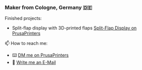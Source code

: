 ### Maker from Cologne, Germany 🇩🇪

Finished projects:
- Split-flap display with 3D-printed flaps [Split-Flap Display on PrusaPrinters](https://www.prusaprinters.org/prints/69464-split-flap-display)

📫 How to reach me:
- ⌨️ [DM me on PrusaPrinters](https://www.prusaprinters.org/social/2440-david-kingsman/about) 
- 📧 [Write me an E-Mail](mailto:david@koenigsman.de)

<!--
**Dave19171/Dave19171** is a ✨ _special_ ✨ repository because its `README.md` (this file) appears on your GitHub profile.

Here are some ideas to get you started:

- 🔭 I’m currently working on ...
- 🌱 I’m currently learning ...
- 👯 I’m looking to collaborate on ...
- 🤔 I’m looking for help with ...
- 💬 Ask me about ...
- 📫 How to reach me: ...
- 😄 Pronouns: ...
- ⚡ Fun fact: ...
-->
